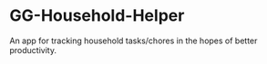 # GG-Household-Helper

An app for tracking household tasks/chores in the hopes of better productivity.
